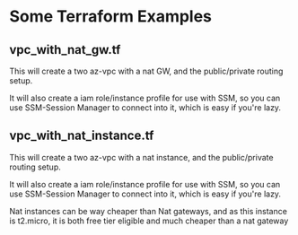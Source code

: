 # Some Terraform Examples


## vpc_with_nat_gw.tf

This will create a two az-vpc with a nat GW, and the public/private routing setup.

It will also create a iam role/instance profile for use with SSM, so you can use SSM-Session Manager to connect into it, which is easy if you're lazy.


## vpc_with_nat_instance.tf

This will create a two az-vpc with a nat instance, and the public/private routing setup.

It will also create a iam role/instance profile for use with SSM, so you can use SSM-Session Manager to connect into it, which is easy if you're lazy.

Nat instances can be way cheaper than Nat gateways, and as this instance is t2.micro, it is both free tier eligible and much cheaper than a nat gateway